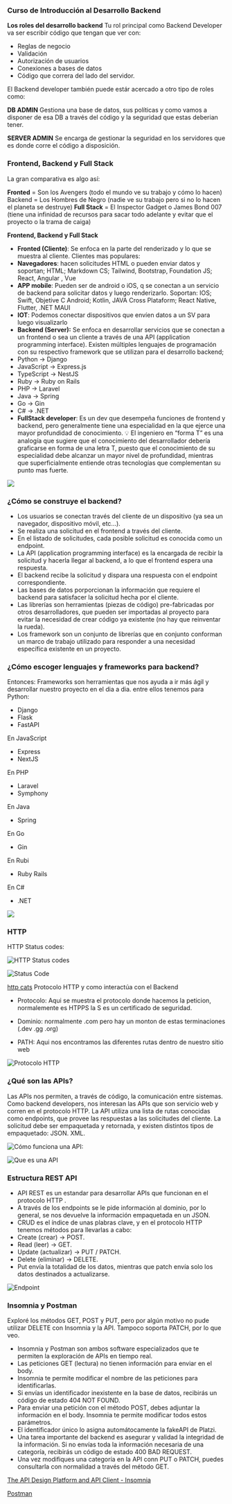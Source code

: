 ### Curso de Introducción al Desarrollo Backend

**Los roles del desarrollo backend**
Tu rol principal como Backend Developer va ser escribir código que tengan que ver con:

- Reglas de negocio
- Validación
- Autorización de usuarios
- Conexiones a bases de datos
- Código que correra del lado del servidor.

El Backend developer también puede estár acercado a otro tipo de roles como:

**DB ADMIN**
Gestiona una base de datos, sus políticas y como vamos a disponer de esa DB a través del código y la seguridad que estas deberian tener.

**SERVER ADMIN**
Se encarga de gestionar la seguridad en los servidores que es donde corre el código a disposición.

### Frontend, Backend y Full Stack

La gran comparativa es algo así:

**Fronted** = Son los Avengers (todo el mundo ve su trabajo y cómo lo hacen)
Backend = Los Hombres de Negro (nadie ve su trabajo pero si no lo hacen el planeta se destruye)
**Full Stack** = El Inspector Gadget o James Bond 007 (tiene una infinidad de recursos para sacar todo adelante y evitar que el proyecto o la trama de caiga)

**Frontend, Backend y Full Stack**
- **Fronted (Cliente)**: Se enfoca en la parte del renderizado y lo que se muestra al cliente. Clientes mas populares:
 - **Navegadores**: hacen solicitudes HTML o pueden enviar datos y soportan;
   	HTML; Markdown
 	CS; Tailwind, Bootstrap, Foundation
   	JS; React, Angular , Vue
 - **APP mobile**: Pueden ser de android o iOS, q se conectan a un servicio de backend para solicitar datos y luego renderizarlo. Soportan:
	IOS; Swift, Objetive C
	Android; Kotlin, JAVA
	Cross Plataform; React Native, Flutter, .NET MAUI
 - **IOT**: Podemos conectar dispositivos que envíen datos a un SV para luego visualizarlo
- **Backend (Server):** Se enfoca en desarrollar servicios que se conectan a un frontend o sea un cliente a través de una API (application programming interface). Existen múltiples lenguajes de programación con su respectivo framework que se utilizan para el desarrollo backend;
- Python → Django
- JavaScript → Express.js
- TypeScript → NestJS
- Ruby → Ruby on Rails
- PHP → Laravel
- Java → Spring
- Go → Gin
- C# → .NET
- **FullStack developer**: Es un dev que desempeña funciones de frontend y backend, pero generalmente tiene una especialidad en la que ejerce una mayor profundidad de conocimiento.
💡 El ingeniero en “forma T” es una analogía que sugiere que el conocimiento del desarrollador debería graficarse en forma de una letra T, puesto que el conocimiento de su especialidad debe alcanzar un mayor nivel de profundidad, mientras que superficialmente entiende otras tecnologías que complementan su punto mas fuerte.

![](https://ecdisis.com/wp-content/uploads/2021/01/WhatsApp-Image-2021-07-30-at-11.03.53.jpeg)

### ¿Cómo se construye el backend?

- Los usuarios se conectan través del cliente de un dispositivo (ya sea un navegador, dispositivo móvil, etc…).
- Se realiza una solicitud en el frontend a través del cliente.
- En el listado de solicitudes, cada posible solicitud es conocida como un endpoint.
- La API (application programming interface) es la encargada de recibir la solicitud y hacerla llegar al backend, a lo que el frontend espera una respuesta.
- El backend recibe la solicitud y dispara una respuesta con el endpoint correspondiente.
- Las bases de datos porporcionan la información que requiere el backend para satisfacer la solicitud hecha por el cliente.
- Las librerías son herramientas (piezas de código) pre-fabricadas por otros desarrolladores, que pueden ser importadas al proyecto para evitar la necesidad de crear código ya existente (no hay que reinventar la rueda).
- Los framework son un conjunto de librerías que en conjunto conforman un marco de trabajo utilizado para responder a una necesidad específica existente en un proyecto.

### ¿Cómo escoger lenguajes y frameworks para backend?

Entonces: Frameworks son herramientas que nos ayuda a ir más ágil y desarrollar nuestro proyecto en el dia a dia. entre ellos tenemos para Python:

- Django
- Flask
- FastAPI

En JavaScript

- Express
- NextJS

En PHP

- Laravel
- Symphony

En Java
- Spring

En Go

- Gin

En Rubi

- Ruby Rails

En C#

- .NET

![](https://i.pinimg.com/originals/3c/9f/ff/3c9fffc1105e2c08bd0e3aff78764fe1.png)

### HTTP

HTTP Status codes:

![HTTP Status codes](https://miro.medium.com/max/920/1*w_iicbG7L3xEQTArjHUS6g.jpeg)

![Status Code](https://www.steveschoger.com/status-code-poster/img/status-code.png "Status Code")

[http cats](https://http.cat/ "http cats")
Protocolo HTTP y como interactúa con el Backend


- Protocolo: Aqui se muestra el protocolo donde hacemos la peticion, normalemente es HTPPS la S es un certificado de seguridad.

- Dominio: normalmente .com pero hay un monton de estas terminaciones (.dev .gg .org)

- PATH: Aqui nos encontramos las diferentes rutas dentro de nuestro sitio web

![Protocolo HTTP](https://static.platzi.com/media/user_upload/Untitled-fc4d2903-73ae-4f69-8257-dd0d94ec1710.jpg "Protocolo HTTP")

### ¿Qué son las APIs?

Las APIs nos permiten, a través de código, la comunicación entre sistemas. Como backend developers, nos interesan las APIs que son servicio web y corren en el protocolo HTTP. La API utiliza una lista de rutas conocidas como endpoints, que provee las respuestas a las solicitudes del cliente. La solicitud debe ser empaquetada y retornada, y existen distintos tipos de empaquetado: JSON. XML.

![Cómo funciona una API:](https://lvivity.com/wp-content/uploads/2018/07/how-api-work.jpg "Cómo funciona una API:")

![Que es una API](https://static.platzi.com/media/user_upload/7dc50204-6f44-4000-bfe3-1d8677bab50c-caf12dbc-7331-44d8-9131-c2523f325d08.jpg "Que es una API")

### Estructura REST API

- API REST es un estandar para desarrollar APIs que funcionan en el protocolo HTTP .
- A través de los endpoints se le pide información al dominio, por lo general, se nos devuelve la información empaquetada en un JSON.
- CRUD es el índice de unas plabras clave, y en el protocolo HTTP tenemos métodos para llevarlas a cabo:
 - Create (crear) → POST.
 - Read (leer) → GET.
 - Update (actualizar) → PUT / PATCH.
 - Delete (eliminar) → DELETE.
- Put envía la totalidad de los datos, mientras que patch envía solo los datos destinados a actualizarse.

![Endpoint](https://i.ibb.co/dgYfBMw/i-Screen-Shoter-20221220115650725.png "Endpoint")

### Insomnia y Postman

Exploré los métodos GET, POST y PUT, pero por algún motivo no pude utilizar DELETE con Insomnia y la API. Tampoco soporta PATCH, por lo que veo.

- Insomnia y Postman son ambos software especializados que te permiten la exploración de APIs en tiempo real.
- Las peticiones GET (lectura) no tienen información para enviar en el body.
- Insomnia te permite modificar el nombre de las peticiones para identificarlas.
- Si envías un identificador inexistente en la base de datos, recibirás un código de estado 404 NOT FOUND.
- Para enviar una petición con el método POST, debes adjuntar la información en el body. Insomnia te permite modificar todos estos parámetros.
- El identificador único lo asigna automátocamente la fakeAPI de Platzi.
- Una tarea importante del backend es asegurar y validad la integridad de la información. Si no envías toda la información necesaria de una categoría, recibirás un código de estado 400 BAD REQUEST.
- Una vez modifiques una categoría en la API conn PUT o PATCH, puedes consultarla con normalidad a través del método GET.

[The API Design Platform and API Client - Insomnia](https://insomnia.rest/)

[Postman](https://www.postman.com/ "Postman")